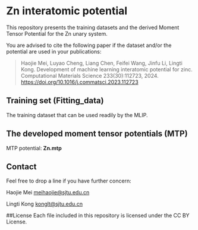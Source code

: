# Zn interatomic potential 
This repository presents the training datasets and the derived Moment Tensor Potential for the Zn unary system.

You are advised to cite the following paper if the dataset and/or the potential are used in your publications:

> Haojie Mei, Luyao Cheng, Liang Chen, Feifei Wang, Jinfu Li, Lingti Kong. Development of machine learning interatomic potential for zinc. Computational Materials Science 233(30):112723, 2024. https://doi.org/10.1016/j.commatsci.2023.112723

## Training set (Fitting\_data)
The training dataset that can be used readily by the MLIP.

## The developed moment tensor potentials (MTP)
MTP potential: **Zn.mtp**  

## Contact
Feel free to drop a line if you have further concern:

Haojie Mei meihaojie@sjtu.edu.cn

Lingti Kong konglt@sjtu.edu.cn

##License
Each file included in this repository is licensed under the CC BY License.

